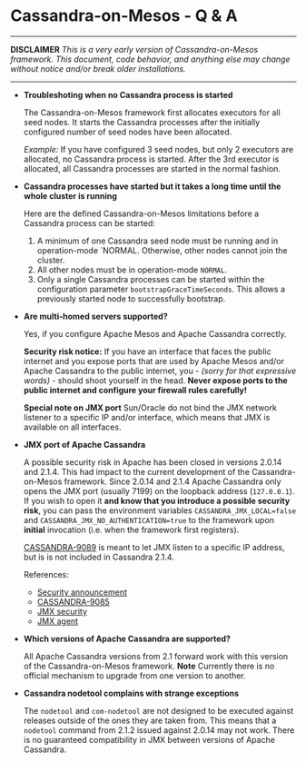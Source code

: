 Cassandra-on-Mesos - Q & A
==============================

------------

**DISCLAIMER**
_This is  a very early version of Cassandra-on-Mesos framework. This
document, code behavior, and anything else may change without notice and/or break older installations._

------------



* **Troubleshoting when no Cassandra process is started**

  The Cassandra-on-Mesos framework first allocates
  executors for all seed nodes. It starts the Cassandra processes after the initially configured number of seed nodes have been allocated.
  
  _Example:_ If you have configured 3 seed nodes, but only 2 executors are allocated, no Cassandra process
  is started. After the 3rd executor is allocated, all Cassandra processes are started in the normal fashion.

* **Cassandra processes have started but it takes a long time until the whole cluster is running**

  Here are the defined Cassandra-on-Mesos
  limitations before a Cassandra process can be started:
  
  1. A minimum of one Cassandra seed node must be running and in operation-mode `NORMAL.
     Otherwise, other nodes cannot join the cluster.
  1. All other nodes must be in operation-mode `NORMAL`.
  1. Only a single Cassandra processes can be started within the configuration parameter `bootstrapGraceTimeSeconds`.
     This allows a previously started node to successfully bootstrap.

* **Are multi-homed servers supported?**

  Yes, if you configure Apache Mesos and Apache Cassandra correctly.

  **Security risk notice:**
  If you have an interface that faces the public internet and you expose ports that are used by Apache Mesos and/or
  Apache Cassandra to the public internet, you - _(sorry for that expressive words)_ - should shoot yourself
  in the head. **Never expose ports to the public internet and configure your firewall rules carefully!**
  
  **Special note on JMX port** Sun/Oracle do not
  bind the JMX network listener to a specific IP and/or interface, which means that JMX is available on all
  interfaces.

* **JMX port of Apache Cassandra**

  A possible security risk in Apache has been closed in versions 2.0.14 and 2.1.4. This had impact to the
  current development of the Cassandra-on-Mesos framework. Since 2.0.14 and 2.1.4 Apache Cassandra only opens the
  JMX port (usually 7199) on the loopback address (`127.0.0.1`). If you wish to open it **and know that you
  introduce a possible security risk**, you can pass the environment variables
  `CASSANDRA_JMX_LOCAL=false` and `CASSANDRA_JMX_NO_AUTHENTICATION=true` to the framework upon **initial** invocation
  (i.e. when the framework first registers).

  [CASSANDRA-9089](https://issues.apache.org/jira/browse/CASSANDRA-9089) is meant to let JMX listen to a
  specific IP address, but is is not included in Cassandra 2.1.4.

  References:

  * [Security announcement](http://www.mail-archive.com/user@cassandra.apache.org/msg41819.html)
  * [CASSANDRA-9085](https://issues.apache.org/jira/browse/CASSANDRA-9085)
  * [JMX security](https://wiki.apache.org/cassandra/JmxSecurity)
  * [JMX agent](http://docs.oracle.com/javase/7/docs/technotes/guides/management/agent.html)

* **Which versions of Apache Cassandra are supported?**

  All Apache Cassandra versions from 2.1 forward work with this version of the Cassandra-on-Mesos framework.
  **Note** Currently there is no official mechanism to upgrade from one version to another.

* **Cassandra nodetool complains with strange exceptions**

  The  `nodetool` and  `com-nodetool` are not designed to be executed against
  releases outside of the ones they are taken from. This means that a `nodetool` command from 2.1.2 issued against
  2.0.14 may not work. There is no guaranteed compatibility in
  JMX between versions of Apache Cassandra.

